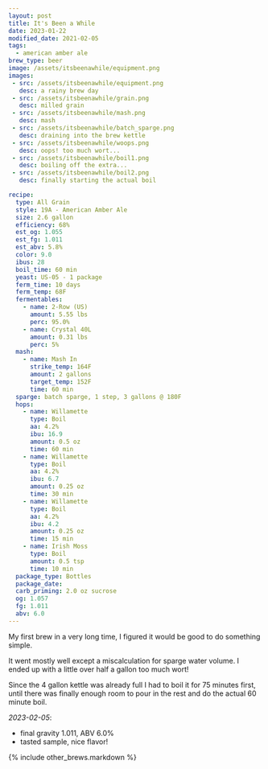 ```yaml
---
layout: post
title: It's Been a While
date: 2023-01-22
modified_date: 2021-02-05
tags:
  - american amber ale
brew_type: beer
image: /assets/itsbeenawhile/equipment.png
images:
 - src: /assets/itsbeenawhile/equipment.png
   desc: a rainy brew day
 - src: /assets/itsbeenawhile/grain.png
   desc: milled grain
 - src: /assets/itsbeenawhile/mash.png
   desc: mash
 - src: /assets/itsbeenawhile/batch_sparge.png
   desc: draining into the brew kettle
 - src: /assets/itsbeenawhile/woops.png
   desc: oops! too much wort...
 - src: /assets/itsbeenawhile/boil1.png
   desc: boiling off the extra...
 - src: /assets/itsbeenawhile/boil2.png
   desc: finally starting the actual boil

recipe:
  type: All Grain
  style: 19A - American Amber Ale
  size: 2.6 gallon
  efficiency: 68%
  est_og: 1.055
  est_fg: 1.011
  est_abv: 5.8%
  color: 9.0
  ibus: 28
  boil_time: 60 min
  yeast: US-05 - 1 package
  ferm_time: 10 days
  ferm_temp: 68F
  fermentables:
    - name: 2-Row (US)
      amount: 5.55 lbs
      perc: 95.0%
    - name: Crystal 40L
      amount: 0.31 lbs
      perc: 5%
  mash:
    - name: Mash In
      strike_temp: 164F
      amount: 2 gallons
      target_temp: 152F
      time: 60 min
  sparge: batch sparge, 1 step, 3 gallons @ 180F
  hops:
    - name: Willamette
      type: Boil
      aa: 4.2%
      ibu: 16.9
      amount: 0.5 oz
      time: 60 min
    - name: Willamette
      type: Boil
      aa: 4.2%
      ibu: 6.7
      amount: 0.25 oz
      time: 30 min
    - name: Willamette
      type: Boil
      aa: 4.2%
      ibu: 4.2
      amount: 0.25 oz
      time: 15 min
    - name: Irish Moss
      type: Boil
      amount: 0.5 tsp
      time: 10 min
  package_type: Bottles
  package_date: 
  carb_priming: 2.0 oz sucrose
  og: 1.057
  fg: 1.011
  abv: 6.0
---
```

My first brew in a very long time, I figured it would be good to do something simple.

It went mostly well except a miscalculation for sparge water volume. I ended up with a little over half a gallon too much wort!

Since the 4 gallon kettle was already full I had to boil it for 75 minutes first, until there was finally enough room to pour in the rest and do the actual 60 minute boil.

*2023-02-05*:
- final gravity 1.011, ABV 6.0%
- tasted sample, nice flavor!

{% include other_brews.markdown %}
